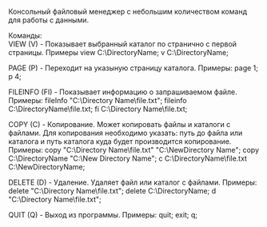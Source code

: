 Консольный файловый менеджер с небольшим количеством команд для работы с данными. 

Команды:			
VIEW (V) -      Показывает выбранный каталог по странично с первой страницы.
                Примеры
                view C:\DirectoryName;
                v C:\DirectoryName;

PAGE (P) -      Переходит на указыную страницу каталога.
                Примеры:
                page 1;
                p 4;

FILEINFO (FI) - Показывает информацию о запрашиваемом файле.
                Примеры:
                fileInfo "C:\Directory Name\file.txt";
                fileinfo C:\DirectoryName\file.txt;
                fi C:\Directory Name\file.txt;


COPY (C) -      Копирование. Может копировать файлы и каталоги с файлами.
                Для копирования необходимо указать:
                путь до файла или каталога и путь каталога
			куда будет производится копирование.
                Примеры:
       		copy "C:\Directory Name\file.txt" "C:\NewDirectory Name";
                copy C:\DirectoryName "C:\New Directory Name";
               c C:\DirectoryName\file.txt C:\NewDirectoryName;


DELETE (D) -    Удаление. Удаляет файл или каталог с файлами.
                Примеры:
                delete "C:\Directory Name\file.txt";
                delete C:\DirectoryName;
                d "C:\Directory Name\file.txt";


QUIT (Q) -      Выход из программы.
                Примеры:
                quit;
                exit;
                q;
